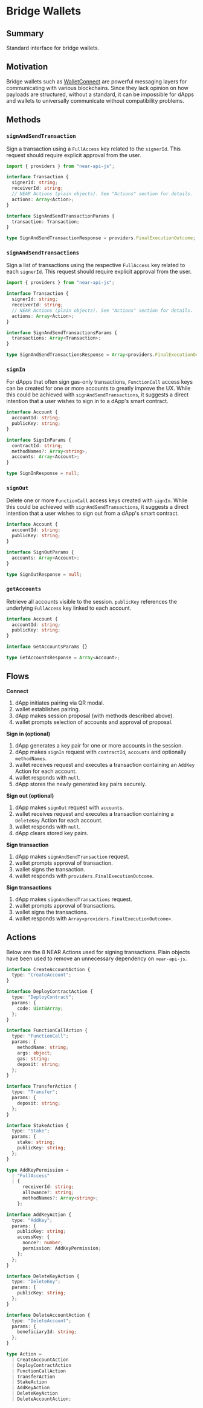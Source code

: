 # Bridge Wallets

## Summary

Standard interface for bridge wallets.

## Motivation

Bridge wallets such as [WalletConnect](https://docs.walletconnect.com/2.0/) are powerful messaging layers for communicating with various blockchains. Since they lack opinion on how payloads are structured, without a standard, it can be impossible for dApps and wallets to universally communicate without compatibility problems.

## Methods

### `signAndSendTransaction`

Sign a transaction using a `FullAccess` key related to the `signerId`. This request should require explicit approval from the user.

```ts
import { providers } from "near-api-js";

interface Transaction {
  signerId: string;
  receiverId: string;
  // NEAR Actions (plain objects). See "Actions" section for details.
  actions: Array<Action>;
}

interface SignAndSendTransactionParams {
  transaction: Transaction;
}

type SignAndSendTransactionResponse = providers.FinalExecutionOutcome;
```

### `signAndSendTransactions`

Sign a list of transactions using the respective `FullAccess` key related to each `signerId`. This request should require explicit approval from the user.

```ts
import { providers } from "near-api-js";

interface Transaction {
  signerId: string;
  receiverId: string;
  // NEAR Actions (plain objects). See "Actions" section for details.
  actions: Array<Action>;
}

interface SignAndSendTransactionsParams {
  transactions: Array<Transaction>;
}

type SignAndSendTransactionsResponse = Array<providers.FinalExecutionOutcome>;
```

### `signIn`

For dApps that often sign gas-only transactions, `FunctionCall` access keys can be created for one or more accounts to greatly improve the UX. While this could be achieved with `signAndSendTransactions`, it suggests a direct intention that a user wishes to sign in to a dApp's smart contract.

```ts
interface Account {
  accountId: string;
  publicKey: string;
}

interface SignInParams {
  contractId: string;
  methodNames?: Array<string>;
  accounts: Array<Account>;
}

type SignInResponse = null;
```

### `signOut`

Delete one or more `FunctionCall` access keys created with `signIn`. While this could be achieved with `signAndSendTransactions`, it suggests a direct intention that a user wishes to sign out from a dApp's smart contract.

```ts
interface Account {
  accountId: string;
  publicKey: string;
}

interface SignOutParams {
  accounts: Array<Account>;
}

type SignOutResponse = null;
```

### `getAccounts`

Retrieve all accounts visible to the session. `publicKey` references the underlying `FullAccess` key linked to each account.

```ts
interface Account {
  accountId: string;
  publicKey: string;
}

interface GetAccountsParams {}

type GetAccountsResponse = Array<Account>;
```

## Flows

**Connect**

1. dApp initiates pairing via QR modal.
2. wallet establishes pairing.
3. dApp makes session proposal (with methods described above).
4. wallet prompts selection of accounts and approval of proposal.

**Sign in (optional)**

1. dApp generates a key pair for one or more accounts in the session.
2. dApp makes `signIn` request with `contractId`, `accounts` and optionally `methodNames`.
3. wallet receives request and executes a transaction containing an `AddKey` Action for each account.
4. wallet responds with `null`.
5. dApp stores the newly generated key pairs securely.

**Sign out (optional)**

1. dApp makes `signOut` request with `accounts`.
2. wallet receives request and executes a transaction containing a `DeleteKey` Action for each account.
3. wallet responds with `null`.
4. dApp clears stored key pairs.

**Sign transaction**

1. dApp makes `signAndSendTransaction` request.
2. wallet prompts approval of transaction.
3. wallet signs the transaction.
4. wallet responds with `providers.FinalExecutionOutcome`.

**Sign transactions**

1. dApp makes `signAndSendTransactions` request.
2. wallet prompts approval of transactions.
3. wallet signs the transactions.
4. wallet responds with `Array<providers.FinalExecutionOutcome>`.

## Actions

Below are the 8 NEAR Actions used for signing transactions. Plain objects have been used to remove an unnecessary dependency on `near-api-js`.

```ts
interface CreateAccountAction {
  type: "CreateAccount";
}

interface DeployContractAction {
  type: "DeployContract";
  params: {
    code: Uint8Array;
  };
}

interface FunctionCallAction {
  type: "FunctionCall";
  params: {
    methodName: string;
    args: object;
    gas: string;
    deposit: string;
  };
}

interface TransferAction {
  type: "Transfer";
  params: {
    deposit: string;
  };
}

interface StakeAction {
  type: "Stake";
  params: {
    stake: string;
    publicKey: string;
  };
}

type AddKeyPermission =
  | "FullAccess"
  | {
      receiverId: string;
      allowance?: string;
      methodNames?: Array<string>;
    };

interface AddKeyAction {
  type: "AddKey";
  params: {
    publicKey: string;
    accessKey: {
      nonce?: number;
      permission: AddKeyPermission;
    };
  };
}

interface DeleteKeyAction {
  type: "DeleteKey";
  params: {
    publicKey: string;
  };
}

interface DeleteAccountAction {
  type: "DeleteAccount";
  params: {
    beneficiaryId: string;
  };
}

type Action =
  | CreateAccountAction
  | DeployContractAction
  | FunctionCallAction
  | TransferAction
  | StakeAction
  | AddKeyAction
  | DeleteKeyAction
  | DeleteAccountAction;
```
